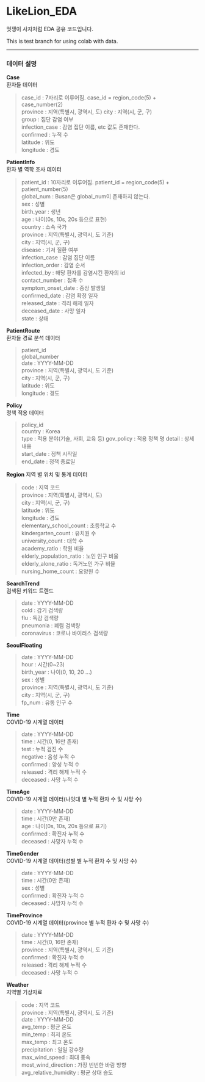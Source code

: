 # LikeLion_EDA

멋쟁이 사자처럼 EDA 공유 코드입니다.  

This is test branch for using colab with data.

---

### 데이터 설명
**Case**  
환자들 데이터
> case_id : 7자리로 이루어짐. case_id = region_code(5) + case_number(2)  
> province : 지역(특별시, 광역시, 도)
> city : 지역(시, 군, 구)  
> group : 집단 감염 여부  
> infection_case : 감염 집단 이름, etc 값도 존재한다.  
> confirmed :  누적 수  
> latitude : 위도  
> longitude : 경도  

**PatientInfo**    
환자 별 역학 조사 데이터
> patient_id : 10자리로 이루어짐. patient_id = region_code(5) + patient_number(5)  
> global_num : Busan은 global_num이 존재하지 않는다.  
> sex : 성별  
> birth_year :  생년  
> age  :  나이(0s, 10s, 20s 등으로 표현)  
> country : 소속 국가  
> province : 지역(특별시, 광역시, 도 기준)  
> city : 지역(시, 군, 구)  
> disease : 기저 질환 여부  
> infection_case : 감염 집단 이름  
> infection_order : 감염 순서  
> infected_by : 해당 환자를 감염시킨 환자의 id  
> contact_number : 접촉 수  
> symptom_onset_date : 증상 발생일  
> confirmed_date : 감염 확정 일자  
> released_date : 격리 해제 일자  
> deceased_date : 사망 일자  
> state : 상태  

**PatientRoute**  
환자들 경로 분석 데이터
> patient_id  
> global_number  
> date : YYYY-MM-DD  
> province :  지역(특별시, 광역시, 도 기준)  
> city : 지역(시, 군, 구)  
> latitude : 위도  
> longitude : 경도  

**Policy**  
정책 적용 데이터
> policy_id  
> country : Korea  
> type : 적용 분야(기술, 사회, 교육 등)
> gov_policy : 적용 정책 명
> detail : 상세 내용  
> start_date : 정책 시작일  
> end_date : 정책 종료일  

**Region**
지역 별 위치 및 통계 데이터  
> code : 지역 코드  
> province : 지역(특별시, 광역시, 도)  
> city : 지역(시, 군, 구)  
> latitude : 위도  
> longitude : 경도  
> elementary_school_count : 초등학교 수  
> kindergarten_count : 유치원 수  
> university_count : 대학 수  
> academy_ratio : 학원 비율  
> elderly_population_ratio : 노인 인구 비율  
> elderly_alone_ratio : 독거노인 가구 비율  
> nursing_home_count : 요양원 수  

**SearchTrend**  
검색된 키워드 트렌드  
> date : YYYY-MM-DD  
> cold : 감기 검색량  
> flu  : 독감 검색량  
> pneumonia : 폐렴 검색량  
> coronavirus : 코로나 바이러스 검색량  

**SeoulFloating**  
> date : YYYY-MM-DD  
> hour : 시간(0~23)  
> birth_year : 나이(0, 10, 20 ...)  
> sex : 성별  
> province : 지역(특별시, 광역시, 도 기준)  
> city : 지역(시, 군, 구)  
> fp_num : 유동 인구 수  

**Time**  
COVID-19 시계열 데이터  
> date : YYYY-MM-DD  
> time : 시간(0, 16만 존재)  
> test : 누적 검진 수  
> negative : 음성 누적 수  
> confirmed : 양성 누적 수  
> released : 격리 해제 누적 수  
> deceased : 사망 누적 수  

**TimeAge**  
COVID-19 시계열 데이터(나잇대 별 누적 환자 수 및 사망 수)  
> date : YYYY-MM-DD  
> time : 시간(0만 존재)  
> age : 나이(0s, 10s, 20s 등으로 표기)  
> confirmed : 확진자 누적 수  
> deceased : 사망자 누적 수  

**TimeGender**  
COVID-19 시계열 데이터(성별 별 누적 환자 수 및 사망 수)  
> date : YYYY-MM-DD  
> time : 시간(0만 존재)  
> sex : 성별  
> confirmed : 확진자 누적 수  
> deceased : 사망자 누적 수  

**TimeProvince**  
COVID-19 시계열 데이터(province 별 누적 환자 수 및 사망 수)  
> date : YYYY-MM-DD  
> time : 시간(0, 16만 존재)  
> province : 지역(특별시, 광역시, 도 기준)  
> confirmed : 확진자 누적 수  
> released : 격리 해제 누적 수  
> deceased : 사망 누적 수  

**Weather**  
지역별 기상자료  
> code : 지역 코드  
> province : 지역(특별시, 광역시, 도 기준)  
> date : YYYY-MM-DD  
> avg_temp : 평균 온도  
> min_temp : 최저 온도  
> max_temp : 최고 온도  
> precipitation : 일일 강수량  
> max_wind_speed : 최대 풍속  
> most_wind_direction : 가장 빈번한 바람 방향  
> avg_relative_humidity : 평균 상대 습도  

